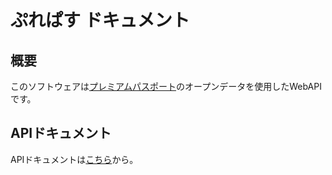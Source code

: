 # ぷれぱす ドキュメント

## <a name="summary"/> 概要
このソフトウェアは[プレミアムパスポート](http://www.i-oyacomi.net/prepass/)のオープンデータを使用したWebAPIです。

## <a name="api"/> APIドキュメント
APIドキュメントは[こちら][api_overview]から。

[api_overview]: api/overview.md
